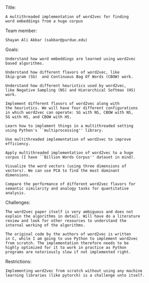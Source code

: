 Title: 

	A multithreaded implementation of word2vec for finding 
	word embeddings from a huge corpus

Team member: 

	Shayan Ali Akbar (sakbar@purdue.edu)

Goals:
 
	Understand how word embeddings are learned using word2vec 
	based algorithms.

	Understand how different flavors of word2vec, like
	Skip-gram (SG)  and Continuous Bag Of Words (CBOW) work.

	Understand how different heuristics used by word2vec,
	like Negative Sampling (NS) and Hierarchical Softmax (HS) 
	work.

	Implement different flavors of word2vec along with
	the heuristics. We will have four different configurations
	in which word2vec can operate: SG with NS, CBOW with NS,
	SG with HS, and CBOW with HS.

	Learn how to implement things in a multithreaded setting
	using Python's ``multiprocessing'' library.
	
	Use multithreaded implementation of word2vec to improve
	efficiency.

	Apply multithreaded implementation of word2vec to a huge
	corpus (I have ``Billion Words Corpus'' dataset in mind). 
	
	Visualize the word vectors (using three dimensions of 
	vectors). We can use PCA to find the most dominant 
	dimensions.

	Compare the performance of different word2vec flavors for
	semantic similarity and analogy	tasks for quantitative
	analysis.

Challenges:
	
	The word2vec paper itself is very ambiguous and does not
	explain the algorithms in detail. Will have do a literature
	review and look for other resources to understand the
	internal working of the algorithms.

	The original code by the authors of word2vec is written
	in C, while I am going to use Python to implement word2vec
	from scratch. The implementation therefore needs to be 
	highly optimized for it to work in practice as Python 
	programs are notoriously slow if not implemented right.

Restrictions:

	Implementing word2vec from scratch without using any machine
	learning libraries (like pytorch) is a challenge unto itself.

